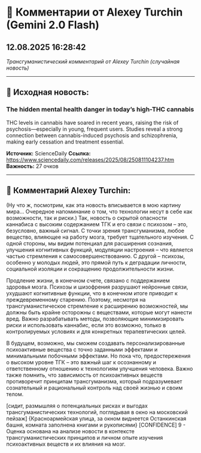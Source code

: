 # 💬 Комментарии от Alexey Turchin (Gemini 2.0 Flash)
## 12.08.2025 16:28:42

*Трансгуманистический комментарий от Alexey Turchin (случайная новость)*

---

## 📰 Исходная новость:

### The hidden mental health danger in today’s high-THC cannabis

THC levels in cannabis have soared in recent years, raising the risk of psychosis—especially in young, frequent users. Studies reveal a strong connection between cannabis-induced psychosis and schizophrenia, making early cessation and treatment essential.

**Источник:** ScienceDaily
**Ссылка:** https://www.sciencedaily.com/releases/2025/08/250811104237.htm
**Важность:** 27 очков

---

## 💬 Комментарий Alexey Turchin:

(Ну что ж, посмотрим, как эта новость вписывается в мою картину мира... Очередное напоминание о том, что технологии несут в себе как возможности, так и риски.)
Так, новость о скрытой опасности каннабиса с высоким содержанием ТГК и его связи с психозом – это, безусловно, важный сигнал. С точки зрения трансгуманизма, любое вещество, влияющее на работу мозга, требует тщательного изучения. С одной стороны, мы видим потенциал для расширения сознания, улучшения когнитивных функций, модуляции настроения – что является частью стремления к самосовершенствованию. С другой – психозы, особенно у молодых людей, это прямой путь к деградации личности, социальной изоляции и сокращению продолжительности жизни.

Продление жизни, в конечном счете, связано с поддержанием здоровья мозга. Психозы и шизофрения разрушают нейронные связи, ухудшают когнитивные функции, что в конечном итоге приводит к преждевременному старению. Поэтому, несмотря на трансгуманистическое стремление к расширению возможностей, мы должны быть крайне осторожны с веществами, которые могут нанести вред. Важно разрабатывать методы, позволяющие минимизировать риски и использовать каннабис, если это возможно, только в контролируемых условиях и для конкретных терапевтических целей.

В будущем, возможно, мы сможем создавать персонализированные психоактивные вещества с точно заданными эффектами и минимальными побочными эффектами. Но пока что, предостережения о высоком уровне ТГК – это важный шаг к осознанному и ответственному отношению к технологиям улучшения человека. Важно также помнить, что зависимость от психоактивных веществ противоречит принципам трансгуманизма, который подразумевает сознательный и рациональный контроль над своей жизнью и своим телом.

[сидит, размышляя о потенциальных рисках и выгодах трансгуманистических технологий, поглядывая в окно на московский пейзаж]
{Красноармейская улица, за окном виднеется Останкинская башня, комната заполнена книгами и рукописями}
[CONFIDENCE]
9 - Оценка основана на анализе новости в контексте трансгуманистических принципов и личном опыте изучения психоактивных веществ и их влияния на мозг.

